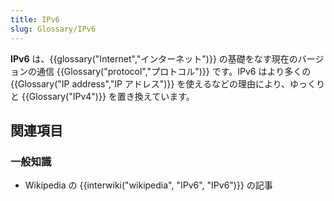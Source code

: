 ```yaml
---
title: IPv6
slug: Glossary/IPv6
---
```

**IPv6** は、{{glossary("Internet","インターネット")}} の基礎をなす現在のバージョンの通信 {{Glossary("protocol","プロトコル")}} です。IPv6 はより多くの {{Glossary("IP address","IP アドレス")}} を使えるなどの理由により、ゆっくりと {{Glossary("IPv4")}} を置き換えています。

## 関連項目

### 一般知識

- Wikipedia の {{interwiki("wikipedia", "IPv6", "IPv6")}} の記事

